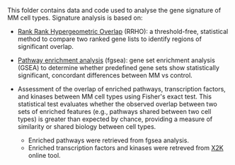 This folder contains data and code used to analyse the gene signature of MM cell types. 
Signature analysis is based on:

 -   [Rank Rank Hypergeometric Overlap](https://academic.oup.com/nar/article/38/17/e169/1033168) (RRHO): a threshold-free, statistical method to compare two ranked gene lists to identify regions of significant overlap.

 -  [Pathway enrichment analysis](https://www.biorxiv.org/content/10.1101/060012v3.abstract) (fgsea): gene set enrichment analysis (GSEA) to determine whether predefined gene sets show statistically significant, concordant differences between MM vs control.

-  Assessment of the overlap of enriched pathways, transcription factors, and kinases between MM cell types using Fisher's exact test. This statistical test evaluates whether the observed overlap between two sets of enriched features (e.g., pathways shared between two cell types) is greater than expected by chance, providing a measure of similarity or shared biology between cell types.

   - Enriched pathways were retrieved from fgsea analysis.
   - Enriched transcription factors and kinases were retreved from [X2K](https://maayanlab.cloud/X2K/) online tool. 

